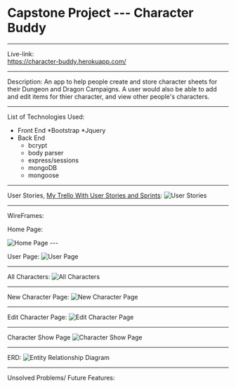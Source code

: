# Capstone Project --- Character Buddy

---

Live-link:  
    https://character-buddy.herokuapp.com/

---

Description:
    An app to help people create and store character sheets for their Dungeon and Dragon Campaigns. A user would also be able to add and edit items for thier character, and view other people's characters.

---

List of Technologies Used:
* Front End
    *Bootstrap
    *Jquery
* Back End
    * bcrypt
    * body parser
    * express/sessions
    * mongoDB
    * mongoose

---

User Stories, <a href="https://trello.com/b/ClfHPHig/capstone-project">My Trello With User Stories and Sprints</a>: 
<img src="public/images/UserStories.png" alt="User Stories">

---

WireFrames:

Home Page:

<img src="public/images/wireframes/home.JPG" alt="Home Page">
---

User Page:
<img src="public/images/wireframes/user.JPG" alt="User Page">

---

All Characters:
<img src="public/images/wireframes/all-characters.JPG" alt="All Characters">

---

New Character Page:
<img src="public/images/wireframes/new.JPG" alt="New Character Page">

---

Edit Character Page:
<img src="public/images/wireframes/edit.JPG" alt="Edit Character Page">

---

Character Show Page
<img src="public/images/wireframes/character-show.JPG" alt="Character Show Page">

---

ERD:
<img src="public/images/ERD.png" alt="Entity Relationship Diagram">

---

Unsolved Problems/ Future Features: